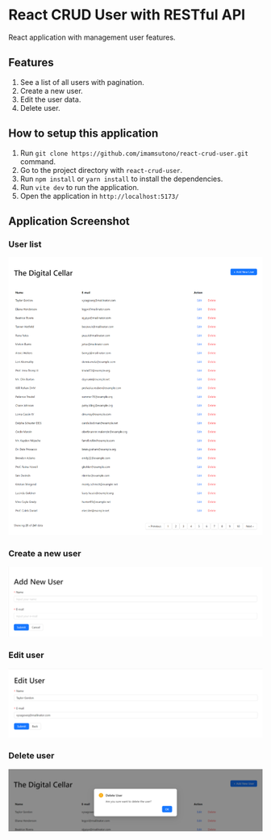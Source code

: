 # React CRUD User with RESTful API

React application with management user features.

## Features
1. See a list of all users with pagination.
2. Create a new user.
3. Edit the user data.
4. Delete user.

## How to setup this application
1. Run `git clone https://github.com/imamsutono/react-crud-user.git` command.
2. Go to the project directory with `react-crud-user`.
3. Run `npm install` or `yarn install` to install the dependencies.
4. Run `vite dev` to run the application.
5. Open the application in `http://localhost:5173/`

## Application Screenshot

### User list
![User list](./screenshots/list-user.png)

### Create a new user
![Add user form](./screenshots/add-user.png)

### Edit user
![Edit user form](./screenshots/edit-user.png)

### Delete user
![Delete user popup](./screenshots/delete-user.png)